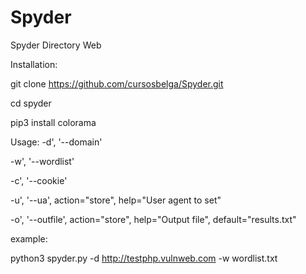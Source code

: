 # Spyder
Spyder Directory Web


Installation:

git clone https://github.com/cursosbelga/Spyder.git

cd spyder

pip3 install colorama



Usage:
-d', '--domain'

-w', '--wordlist'

-c', '--cookie'

-u', '--ua', action="store", help="User agent to set"

-o', '--outfile', action="store", help="Output file", default="results.txt"

example:

python3 spyder.py -d http://testphp.vulnweb.com -w wordlist.txt


